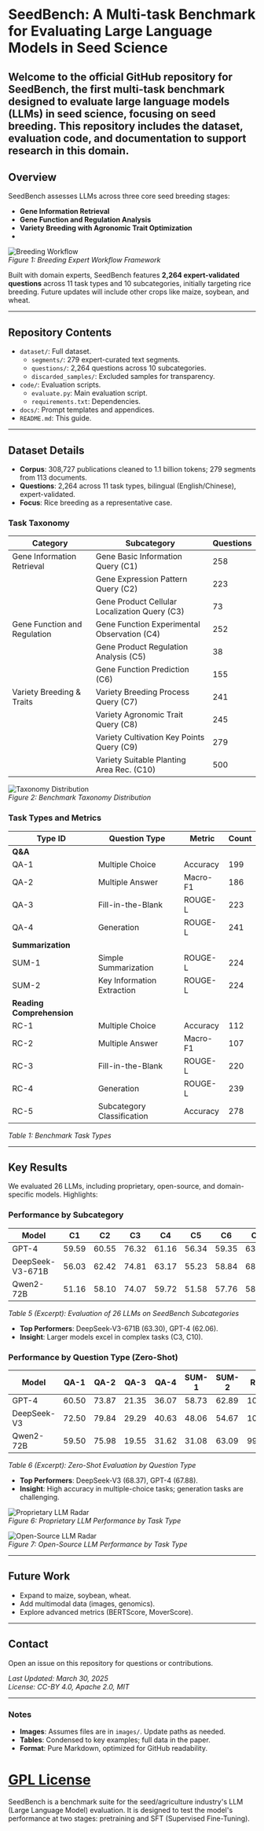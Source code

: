 # SeedBench: A Multi-task Benchmark for Evaluating Large Language Models in Seed Science

Welcome to the official GitHub repository for **SeedBench**, the first multi-task benchmark designed to evaluate large language models (LLMs) in seed science, focusing on seed breeding. This repository includes the dataset, evaluation code, and documentation to support research in this domain.
---

## Overview

SeedBench assesses LLMs across three core seed breeding stages:
- **Gene Information Retrieval**
- **Gene Function and Regulation Analysis**
- **Variety Breeding with Agronomic Trait Optimization**
- 
![Breeding Workflow](images/overview_2_s.png)  
*Figure 1: Breeding Expert Workflow Framework*

Built with domain experts, SeedBench features **2,264 expert-validated questions** across 11 task types and 10 subcategories, initially targeting rice breeding. Future updates will include other crops like maize, soybean, and wheat.

---

## Repository Contents

- `dataset/`: Full dataset.
  - `segments/`: 279 expert-curated text segments.
  - `questions/`: 2,264 questions across 10 subcategories.
  - `discarded_samples/`: Excluded samples for transparency.
- `code/`: Evaluation scripts.
  - `evaluate.py`: Main evaluation script.
  - `requirements.txt`: Dependencies.
- `docs/`: Prompt templates and appendices.
- `README.md`: This guide.

---

## Dataset Details

- **Corpus**: 308,727 publications cleaned to 1.1 billion tokens; 279 segments from 113 documents.
- **Questions**: 2,264 across 11 task types, bilingual (English/Chinese), expert-validated.
- **Focus**: Rice breeding as a representative case.

### Task Taxonomy

| Category                     | Subcategory                                 | Questions |
|------------------------------|---------------------------------------------|-----------|
| Gene Information Retrieval  | Gene Basic Information Query (C1)          | 258       |
|                              | Gene Expression Pattern Query (C2)         | 223       |
|                              | Gene Product Cellular Localization Query (C3) | 73     |
| Gene Function and Regulation| Gene Function Experimental Observation (C4)| 252       |
|                              | Gene Product Regulation Analysis (C5)      | 38        |
|                              | Gene Function Prediction (C6)              | 155       |
| Variety Breeding & Traits   | Variety Breeding Process Query (C7)        | 241       |
|                              | Variety Agronomic Trait Query (C8)         | 245       |
|                              | Variety Cultivation Key Points Query (C9)  | 279       |
|                              | Variety Suitable Planting Area Rec. (C10)  | 500       |

![Taxonomy Distribution](images/distribution.png)  
*Figure 2: Benchmark Taxonomy Distribution*

### Task Types and Metrics

| Type ID | Question Type              | Metric   | Count |
|---------|----------------------------|----------|-------|
| **Q&A** |                            |          |       |
| QA-1    | Multiple Choice            | Accuracy | 199   |
| QA-2    | Multiple Answer            | Macro-F1 | 186   |
| QA-3    | Fill-in-the-Blank          | ROUGE-L  | 223   |
| QA-4    | Generation                 | ROUGE-L  | 241   |
| **Summarization** |                  |          |       |
| SUM-1   | Simple Summarization       | ROUGE-L  | 224   |
| SUM-2   | Key Information Extraction | ROUGE-L  | 224   |
| **Reading Comprehension** |          |          |       |
| RC-1    | Multiple Choice            | Accuracy | 112   |
| RC-2    | Multiple Answer            | Macro-F1 | 107   |
| RC-3    | Fill-in-the-Blank          | ROUGE-L  | 220   |
| RC-4    | Generation                 | ROUGE-L  | 239   |
| RC-5    | Subcategory Classification | Accuracy | 278   |

*Table 1: Benchmark Task Types*

---

## Key Results

We evaluated 26 LLMs, including proprietary, open-source, and domain-specific models. Highlights:

### Performance by Subcategory

| Model             | C1   | C2   | C3   | C4   | C5   | C6   | C7   | C8   | C9   | C10  | Avg  |
|-------------------|------|------|------|------|------|------|------|------|------|------|------|
| GPT-4            | 59.59| 60.55| 76.32| 61.16| 56.34| 59.35| 63.67| 64.74| 60.65| 67.66| 62.06|
| DeepSeek-V3-671B | 56.03| 62.42| 74.81| 63.17| 55.23| 58.84| 68.23| 69.04| 66.46| 68.48| 63.30|
| Qwen2-72B        | 51.16| 58.10| 74.07| 59.72| 51.58| 57.76| 58.85| 61.63| 56.69| 59.11| 57.62|

*Table 5 (Excerpt): Evaluation of 26 LLMs on SeedBench Subcategories*  
- **Top Performers**: DeepSeek-V3-671B (63.30), GPT-4 (62.06).
- **Insight**: Larger models excel in complex tasks (C3, C10).

### Performance by Question Type (Zero-Shot)

| Model            | QA-1 | QA-2 | QA-3 | QA-4 | SUM-1 | SUM-2 | RC-1 | RC-2 | RC-3 | RC-4 | RC-5 | Avg  |
|------------------|------|------|------|------|-------|-------|------|------|------|------|------|------|
| GPT-4           | 60.50| 73.87| 21.35| 36.07| 58.73 | 62.89 | 100.00| 96.44| 87.86| 62.29| 86.74| 67.88|
| DeepSeek-V3     | 72.50| 79.84| 29.29| 40.63| 48.06 | 54.67 | 100.00| 97.22| 87.89| 55.19| 86.74| 68.37|
| Qwen2-72B       | 59.50| 75.98| 19.55| 31.62| 31.08 | 63.09 | 99.12 | 94.24| 72.20| 51.58| 89.96| 62.54|

*Table 6 (Excerpt): Zero-Shot Evaluation by Question Type*  
- **Top Performers**: DeepSeek-V3 (68.37), GPT-4 (67.88).
- **Insight**: High accuracy in multiple-choice tasks; generation tasks are challenging.

![Proprietary LLM Radar](images/redar1.png)  
*Figure 6: Proprietary LLM Performance by Task Type*

![Open-Source LLM Radar](images/redar2.png)  
*Figure 7: Open-Source LLM Performance by Task Type*


---

## Future Work

- Expand to maize, soybean, wheat.
- Add multimodal data (images, genomics).
- Explore advanced metrics (BERTScore, MoverScore).

---


## Contact

Open an issue on this repository for questions or contributions.

*Last Updated: March 30, 2025*  
*License: CC-BY 4.0, Apache 2.0, MIT*

---

### Notes
- **Images**: Assumes files are in `images/`. Update paths as needed.
- **Tables**: Condensed to key examples; full data in the paper.
- **Format**: Pure Markdown, optimized for GitHub readability.


# [GPL License](./LICENSE)

SeedBench is a benchmark suite for the seed/agriculture industry's LLM (Large Language Model) evaluation. It is designed to test the model's performance at two stages: pretraining and SFT (Supervised Fine-Tuning).
